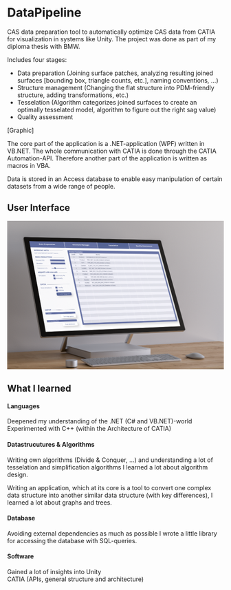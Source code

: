 # DataPipeline
CAS data preparation tool to automatically optimize CAS data from CATIA for visualization in systems like Unity. The project was done as part of my diploma thesis with BMW.

Includes four stages: 
- Data preparation
  (Joining surface patches, analyzing resulting joined surfaces [bounding box, triangle counts, etc.],
  naming conventions, ...)
- Structure management
  (Changing the flat structure into PDM-friendly structure, adding transformations, etc.)
- Tesselation
  (Algorithm categorizes joined surfaces to create an optimally tesselated model, 
    algorithm to figure out the right sag value)
- Quality assessment

[Graphic]

The core part of the application is a .NET-application (WPF) written in VB.NET. 
The whole communication with CATIA is done through the CATIA Automation-API. Therefore another part of the application is written as macros in VBA.

Data is stored in an Access database to enable easy manipulation of certain datasets from a wide range of people.

## User Interface

![alt text](https://raw.githubusercontent.com/maxvoi/DataPipeline/master/Img/UI.png)

## What I learned

#### Languages
Deepened my understanding of the .NET (C# and VB.NET)-world\
Experimented with C++ (within the Architecture of CATIA)

#### Datastrucutures & Algorithms
Writing own algorithms (Divide & Conquer, ...) and understanding a lot of tesselation and simplification algorithms I learned a lot about algorithm design.

Writing an application, which at its core is a tool to convert one complex data structure into another similar data structure (with key differences), I learned a lot about graphs and trees. 

#### Database
Avoiding external dependencies as much as possible I wrote a little library for accessing the database with SQL-queries.

#### Software
Gained a lot of insights into Unity\
CATIA (APIs, general structure and architecture)
